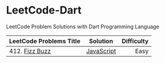 # LeetCode-Dart
LeetCode Problem Solutions with Dart Programming Language

| LeetCode Problems Title  | Solution | Difficulty  |
| ------------- |:-------------:| -----:|
| 412. [Fizz Buzz](https://leetcode.com/problems/fizz-buzz)| [JavaScript](https://github.com/DavaEngineer/LeetCode-Dart/blob/master/LeetCode-Problems-Fizz-Buzz.md) | Easy |

